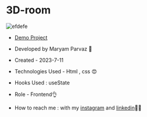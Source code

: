 # 3D-room

![efdefe](https://github.com/maryamparvaz/3D-room/assets/124708513/304bc101-79e8-4c49-a747-82d63f467a00)

- [Demo Project]( https://maryamparvaz.github.io/men-shop/)

- Developed by Maryam Parvaz 🙎

- Created - 2023-7-11

- Technologies Used - Html , css 😍

- Hooks Used : useState 

- Role - Frontend👌

- How to reach me : with my [instagram](https://www.instagram.com/maryamparvaz_web) and [linkedin](https://www.linkedin.com/in/maryamparvaz)👩‍💻
